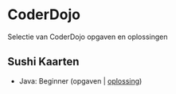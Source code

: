 # CoderDojo
Selectie van CoderDojo opgaven en oplossingen

## Sushi Kaarten

* Java: Beginner (opgaven | [oplossing](java-beginner/oplossing.java))
